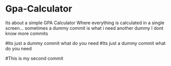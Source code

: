 # Gpa-Calculator
Its about a simple GPA Calculator
Where everything is calculated in a single screen...
sometimes a dummy commit is what i need
another dummy
I dont know more commits 

#Its just a dummy commit what do you need 
#Its just a dummy commit what do you need 

#This is my second commit
